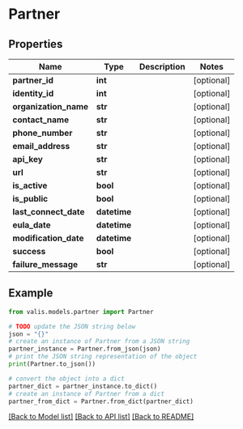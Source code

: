 # Partner


## Properties

Name | Type | Description | Notes
------------ | ------------- | ------------- | -------------
**partner_id** | **int** |  | [optional] 
**identity_id** | **int** |  | [optional] 
**organization_name** | **str** |  | [optional] 
**contact_name** | **str** |  | [optional] 
**phone_number** | **str** |  | [optional] 
**email_address** | **str** |  | [optional] 
**api_key** | **str** |  | [optional] 
**url** | **str** |  | [optional] 
**is_active** | **bool** |  | [optional] 
**is_public** | **bool** |  | [optional] 
**last_connect_date** | **datetime** |  | [optional] 
**eula_date** | **datetime** |  | [optional] 
**modification_date** | **datetime** |  | [optional] 
**success** | **bool** |  | [optional] 
**failure_message** | **str** |  | [optional] 

## Example

```python
from valis.models.partner import Partner

# TODO update the JSON string below
json = "{}"
# create an instance of Partner from a JSON string
partner_instance = Partner.from_json(json)
# print the JSON string representation of the object
print(Partner.to_json())

# convert the object into a dict
partner_dict = partner_instance.to_dict()
# create an instance of Partner from a dict
partner_from_dict = Partner.from_dict(partner_dict)
```
[[Back to Model list]](../README.md#documentation-for-models) [[Back to API list]](../README.md#documentation-for-api-endpoints) [[Back to README]](../README.md)


